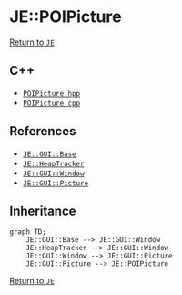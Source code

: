 # JE::POIPicture

[Return to `JE`](/docs/je.md)

## C++

- [`POIPicture.hpp`](/src/je/POIPicture.hpp)
- [`POIPicture.cpp`](/src/je/POIPicture.cpp)

## References

- [`JE::GUI::Base`](/docs/je/GUI/Base.md)
- [`JE::HeapTracker`](/docs/je/HeapTracker.md)
- [`JE::GUI::Window`](/docs/je/GUI/Window.md)
- [`JE::GUI::Picture`](/docs/je/GUI/Picture.md)

## Inheritance

```mermaid
graph TD;
    JE::GUI::Base --> JE::GUI::Window
    JE::HeapTracker --> JE::GUI::Window
    JE::GUI::Window --> JE::GUI::Picture
    JE::GUI::Picture --> JE::POIPicture
```

[Return to `JE`](/docs/je.md)
